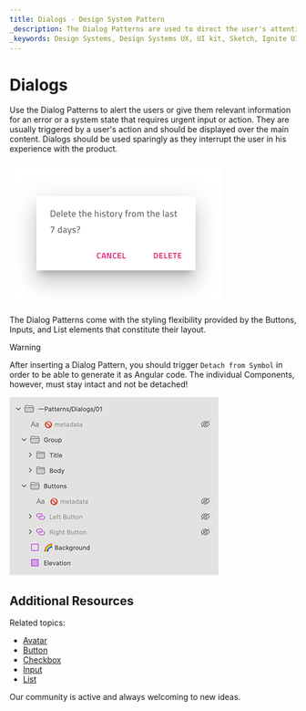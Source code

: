 ```yaml
---
title: Dialogs - Design System Pattern
_description: The Dialog Patterns are used to direct the user's attention toward important information and/or action they need to take.
_keywords: Design Systems, Design Systems UX, UI kit, Sketch, Ignite UI for Angular, Sketch to Angular, Angular, Angular Design System, Export code from Sketch, Design Kits for Angular, Sketch HTML, Sketch to HTML, Sketch UI kits
---
```


# Dialogs

Use the Dialog Patterns to alert the users or give them relevant information for an error or a system state that requires urgent input or action. They are usually triggered by a user's action and should be displayed over the main content. Dialogs should be used sparingly as they interrupt the user in his experience with the product.

<img class="responsive-img" src="../images/dialogs_demo.png" srcset="../images/dialogs_demo@2x.png 2x" />

The Dialog Patterns come with the styling flexibility provided by the Buttons, Inputs, and List elements that constitute their layout.

> [!WARNING]
> After inserting a Dialog Pattern, you should trigger `Detach from Symbol` in order to be able to generate it as Angular code. The individual Components, however, must stay intact and not be detached!

<img class="responsive-img" src="../images/dialogs_detach.png" srcset="../images/dialogs_detach@2x.png 2x" />

## Additional Resources

Related topics:

- [Avatar](../components/avatar.md)
- [Button](../components/button.md)
- [Checkbox](../components/checkbox.md)
- [Input](../components/input.md)
- [List](../components/list.md)
  <div class="divider--half"></div>

Our community is active and always welcoming to new ideas.
